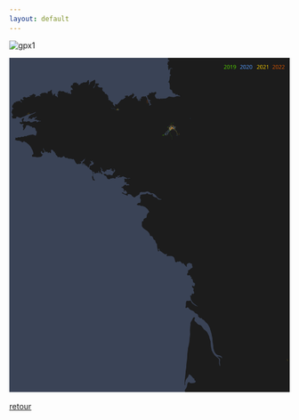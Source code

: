 ```yaml
---
layout: default
---
```


![gpx1](/assets/images/gpx/1.svg)

![gpx1](/assets/images/gpx/2.svg)

[retour](./)
